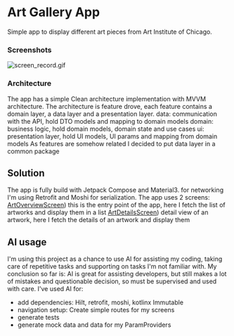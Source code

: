 # Art Gallery App
Simple app to display different art pieces from Art Institute of Chicago.

### Screenshots
![screen_record.gif](screen_record.gif)

### Architecture
The app has a simple Clean architecture implementation with MVVM architecture.
The architecture is feature drove, each feature contains a domain layer, a data layer and a presentation layer.
data: communication with the API, hold DTO models and mapping to domain models
domain: business logic, hold domain models, domain state and use cases
ui: presentation layer, hold UI models, UI params and mapping from domain models
As features are somehow related I decided to put data layer in a common package

## Solution
The app is fully build with Jetpack Compose and Material3. for networking I'm using Retrofit and Moshi for serialization.
The app uses 2 screens:
[ArtOverviewScreen](app/src/main/java/com/novack/art_gallery/art_overview/ui/ArtOverviewScreen.kt)) this is the entry point of the app, here I fetch the list of artworks and display them in a list
[ArtDetailsScreen](app/src/main/java/com/novack/art_gallery/art_details/ui/ArtDetailsScreen.kt)) detail view of an artwork, here I fetch the details of an artwork and display them

## AI usage
I'm using this project as a chance to use AI for assisting my coding, taking care of repetitive tasks and supporting on tasks I'm not familiar with.
My conclusion so far is: AI is great for assisting developers, but still makes a lot of mistakes and questionable decision, so must be supervised and used with care.
I've used AI for:
- add dependencies: Hilt, retrofit, moshi, kotlinx Immutable
- navigation setup: Create simple routes for my screens
- generate tests
- generate mock data and data for my ParamProviders